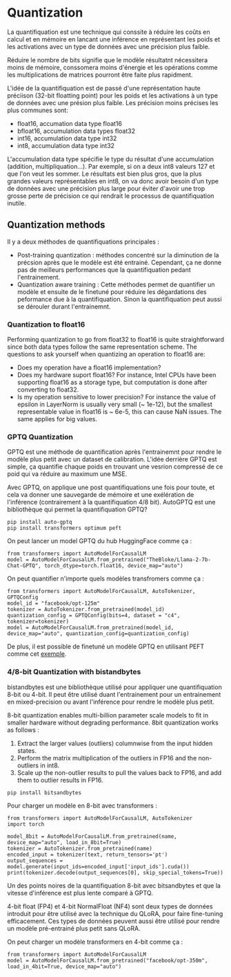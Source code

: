 # Quantization

La quantifiquation est une technique qui conssite à réduire les coûts en calcul et en mémoire en lancant une inférence en représentant les poids et les activations avec un type de données avec une précision plus faible.

Réduire le nombre de bits signifie que le modèle résultatnt nécessitera moins de mémoire, conssomera moins d'énergie et les opérations comme les multiplications de matrices pourront être faite plus rapidment.

L'idée de la quantifiquation est de passé d'une représentation haute préciison (32-bit floatting point) pour les poids et les activations à un type de données avec une présion plus faible. Les précision moins précises les plus communes sont:
* float16, accumation data type float16
* bfloat16, accumulation data types float32
* int16, accumulation data type int32
* int8, accumulation data type int32
  
L'accumulation data type spécifie le type du résultat d'une accumulation (addition, multipliquation...). Par exemple, si on a deux int8 valeurs 127 et que l'on veut les sommer. Le résultats est bien plus gros, que la plus grandes valeurs représentables en int8, on va donc avoir besoin d'un type de données avec une précision plus large pour éviter d'avoir une trop grosse perte de précision ce qui rendrait le processus de quantifiquation inutile.

## Quantization methods

Il y a deux méthodes de quantifiquations principales :
* Post-training quantization : méthodes concentré sur la diminution de la précsion après que le modèle est été entrainé. Cependant, ça ne donne pas de meilleurs performances que la quantifiquation pedant l'entrainement.
* Quantization aware training : Cette méthodes permet de quantifier un modèle et ensuite de le finetuné pour réduire les dégardations des peformance due à la quantifiquation. Sinon la quantifiquation peut aussi se dérouler durant l'entrainemnt.

### Quantization to float16

Performing quantization to go from float32 to float16 is quite straightforward since both data types follow the same representation scheme. The questions to ask yourself when quantizing an operation to float16 are:

* Does my operation have a float16 implementation?
* Does my hardware suport float16? For instance, Intel CPUs have been supporting float16 as a storage type, but computation is done after converting to float32.
* Is my operation sensitive to lower precision? For instance the value of epsilon in LayerNorm is usually very small (~ 1e-12), but the smallest representable value in float16 is ~ 6e-5, this can cause NaN issues. The same applies for big values.

### GPTQ Quantization 

GPTQ est une méthode de quantification après l'entrainemnt pour rendre le modèle plus petit avec un dataset de calibration. L'idée derrière GPTQ est simple, ça quantifie chaque poids en trouvant une vesrion compressé de ce poid qui va réduire au maximum une MSE.

Avec GPTQ, on applique une post quantifiquations une fois pour toute, et cela va donner une sauvegarde de mémoire et une exélération de l'inférence (contrairement à la quantifiquation 4/8 bit). AutoGPTQ est une bibliothèque qui permet la quantifiquation GPTQ? 

```
pip install auto-gptq
pip install transformers optimum peft
```
On peut lancer un model GPTQ du hub HuggingFace comme ça :
```
from transformers import AutoModelForCausalLM
model = AutoModelForCausalLM.from_pretrained("TheBloke/Llama-2-7b-Chat-GPTQ", torch_dtype=torch.float16, device_map="auto")
```
On peut quantifier n'importe quels modèles transfromers comme ça :
```
from transformers import AutoModelForCausalLM, AutoTokenizer, GPTQConfig
model_id = "facebook/opt-125m"
tokenizer = AutoTokenizer.from_pretrained(model_id)
quantization_config = GPTQConfig(bits=4, dataset = "c4", tokenizer=tokenizer)
model = AutoModelForCausalLM.from_pretrained(model_id, device_map="auto", quantization_config=quantization_config)
```

De plus, il est possible de finetuné un modèle GPTQ en utilisant PEFT comme cet [exemple](https://gist.github.com/SunMarc/dcdb499ac16d355a8f265aa497645996). 

###  4/8-bit Quantization with bistandbytes

bistandbytes est une bibliothèque utilisé pour appliquer une quantifiquation 8-bit ou 4-bit. Il peut être utilisé duant l'entrainement pour un entrainement en mixed-precision ou avant l'inférence pour rendre le modèle plus petit. 

8-bit quantization enables multi-billion parameter scale models to fit in smaller hardware without degrading performance. 8bit quantization works as follows :
1. Extract the larger values (outliers) columnwise from the input hidden states.
2. Perform the matrix multiplication of the outliers in FP16 and the non-outliers in int8.
3. Scale up the non-outlier results to pull the values back to FP16, and add them to outlier results in FP16.

```
pip install bitsandbytes
```
Pour charger un modèle en 8-bit avec transformers :
```
from transformers import AutoModelForCausalLM, AutoTokenizer
import torch

model_8bit = AutoModelForCausalLM.from_pretrained(name, device_map="auto", load_in_8bit=True)
tokenizer = AutoTokenizer.from_pretrained(name)
encoded_input = tokenizer(text, return_tensors='pt')
output_sequences = model.generate(input_ids=encoded_input['input_ids'].cuda())
print(tokenizer.decode(output_sequences[0], skip_special_tokens=True))
```

Un des points noires de la quantifiquation 8-bit avec bitsandbytes et que la vitesse d'inférence est plus lente comparé à GPTQ.

4-bit float (FP4) et 4-bit NormalFloat (NF4) sont deux types de données introduit pour être utilisé avec la technique du QLoRA, pour faire fine-tuning efficacement. Ces types de données peuvent aussi être utilisé pour rendre un modèle pré-entrainé plus petit sans QLoRA.

On peut charger un modèle transformers en 4-bit comme ça :
```
from transformers import AutoModelForCausalLM
model = AutoModelForCausalLM.from_pretrained("facebook/opt-350m", load_in_4bit=True, device_map="auto")
```

